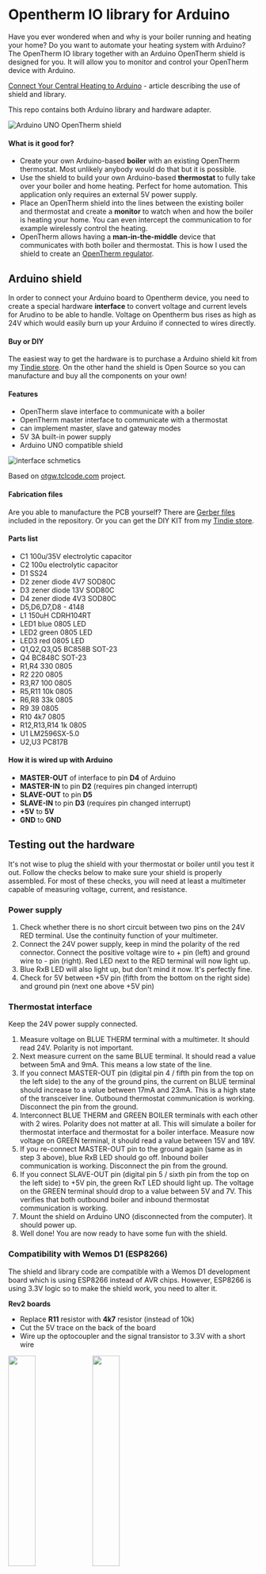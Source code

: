 # Opentherm IO library for Arduino

Have you ever wondered when and why is your boiler running and heating your home? Do you want to automate your heating system with Arduino? The OpenTherm IO library together with an Arduino OpenTherm shield is designed for you. It will allow you to monitor and control your OpenTherm device with Arduino.

[Connect Your Central Heating to Arduino](https://www.hackster.io/jiripraus/connect-your-central-heating-to-arduino-7818f5) - article describing the use of shield and library.

This repo contains both Arduino library and hardware adapter.

![Arduino UNO OpenTherm shield](https://raw.githubusercontent.com/jpraus/arduino-opentherm/master/doc/otshield.jpg)

#### What is it good for? ####

- Create your own Arduino-based **boiler** with an existing OpenTherm thermostat. Most unlikely anybody would do that but it is possible.
- Use the shield to build your own Arduino-based **thermostat** to fully take over your boiler and home heating. Perfect for home automation. This application only requires an external 5V power supply.
- Place an OpenTherm shield into the lines between the existing boiler and thermostat and create a **monitor** to watch when and how the boiler is heating your home. You can even intercept the communication to for example wirelessly control the heating.
- OpenTherm allows having a **man-in-the-middle** device that communicates with both boiler and thermostat. This is how I used the shield to create an [OpenTherm regulator](https://hackaday.io/project/162819-opentherm-regulator).

## Arduino shield ##

In order to connect your Arduino board to Opentherm device, you need to create a special hardware **interface** to convert voltage and current levels for Arudino to be able to handle. Voltage on Opentherm bus rises as high as 24V which would easily burn up your Arduino if connected to wires directly.

#### Buy or DIY ####

The easiest way to get the hardware is to purchase a Arduino shield kit from my [Tindie store](https://www.tindie.com/products/jiripraus/opentherm-arduino-shield-diy-kit). On the other hand the shield is Open Source so you can manufacture and buy all the components on your own!

#### Features ####

- OpenTherm slave interface to communicate with a boiler
- OpenTherm master interface to communicate with a thermostat
- can implement master, slave and gateway modes
- 5V 3A built-in power supply
- Arduino UNO compatible shield

![interface schmetics](https://raw.githubusercontent.com/jpraus/arduino-opentherm/master/doc/shield-schema-doc.png)

Based on [otgw.tclcode.com](http://otgw.tclcode.com) project.

#### Fabrication files ####

Are you able to manufacture the PCB yourself? There are [Gerber files](gerber/) included in the repository. Or you can get the DIY KIT from my [Tindie store](https://www.tindie.com/products/jiripraus/opentherm-arduino-shield-diy-kit).

#### Parts list ####

- C1 100u/35V electrolytic capacitor
- C2 100u electrolytic capacitor
- D1 SS24
- D2 zener diode 4V7 SOD80C
- D3 zener diode 13V SOD80C
- D4 zener diode 4V3 SOD80C
- D5,D6,D7,D8 - 4148
- L1 150uH CDRH104RT
- LED1 blue 0805 LED
- LED2 green 0805 LED
- LED3 red 0805 LED
- Q1,Q2,Q3,Q5 BC858B SOT-23
- Q4 BC848C SOT-23
- R1,R4 330 0805
- R2 220 0805
- R3,R7 100 0805
- R5,R11 10k 0805
- R6,R8 33k 0805
- R9 39 0805
- R10 4k7 0805
- R12,R13,R14 1k 0805
- U1 LM2596SX-5.0
- U2,U3 PC817B 

#### How it is wired up with Arduino ####

- **MASTER-OUT** of interface to pin **D4** of Arduino
- **MASTER-IN** to pin **D2** (requires pin changed interrupt)
- **SLAVE-OUT** to pin **D5**
- **SLAVE-IN** to pin **D3** (requires pin changed interrupt)
- **+5V** to **5V**
- **GND** to **GND**

## Testing out the hardware ##

It's not wise to plug the shield with your thermostat or boiler until you test it out. Follow the checks below to make sure your shield is properly assembled. For most of these checks, you will need at least a multimeter capable of measuring voltage, current, and resistance.

### Power supply

1. Check whether there is no short circuit between two pins on the 24V RED terminal. Use the continuity function of your multimeter.
2. Connect the 24V power supply, keep in mind the polarity of the red connector. Connect the positive voltage wire to + pin (left) and ground wire to - pin (right). Red LED next to the RED terminal will now light up.
3. Blue RxB LED will also light up, but don't mind it now. It's perfectly fine.
4. Check for 5V between +5V pin (fifth from the bottom on the right side) and ground pin (next one above +5V pin)

### Thermostat interface

Keep the 24V power supply connected.

1. Measure voltage on BLUE THERM terminal with a multimeter. It should read 24V. Polarity is not important.
2. Next measure current on the same BLUE terminal. It should read a value between 5mA and 9mA. This means a low state of the line.
3. If you connect MASTER-OUT pin (digital pin 4 / fifth pin from the top on the left side) to the any of the ground pins, the current on BLUE terminal should increase to a value between 17mA and 23mA. This is a high state of the transceiver line. Outbound thermostat communication is working. Disconnect the pin from the ground.
4. Interconnect BLUE THERM and GREEN BOILER terminals with each other with 2 wires. Polarity does not matter at all. This will simulate a boiler for thermostat interface and thermostat for a boiler interface. Measure now voltage on GREEN terminal, it should read a value between 15V and 18V.
5. If you re-connect MASTER-OUT pin to the ground again (same as in step 3 above), blue RxB LED should go off. Inbound boiler communication is working.  Disconnect the pin from the ground.
6. If you connect SLAVE-OUT pin (digital pin 5 / sixth pin from the top on the left side) to +5V pin, the green RxT LED should light up. The voltage on the GREEN terminal should drop to a value between 5V and 7V. This verifies that both outbound boiler and inbound thermostat communication is working.
7. Mount the shield on Arduino UNO (disconnected from the computer). It should power up.
8. Well done! You are now ready to have some fun with the shield.

### Compatibility with Wemos D1 (ESP8266)

The shield and library code are compatible with a Wemos D1 development board which is using ESP8266 instead of AVR chips. However, ESP8266 is using 3.3V logic so to make the shield work, you need to alter it.

**Rev2 boards**

- Replace **R11** resistor with **4k7** resistor (instead of 10k)
- Cut the 5V trace on the back of the board
- Wire up the optocoupler and the signal transistor to 3.3V with a short wire

<img src="https://raw.githubusercontent.com/jpraus/arduino-opentherm/master/doc/rev2-esp8266-R11.png" width="33%"></img> <img src="https://raw.githubusercontent.com/jpraus/arduino-opentherm/master/doc/rev2-esp8266-trace.png" width="33%"></img> <img src="https://raw.githubusercontent.com/jpraus/arduino-opentherm/master/doc/rev2-esp8266-3v3.png" width="33%"></img> 

## Working with library ##

Library contains 3 examples to test out your setup. These examples are configured to use pins defined above, but library will allow you to change pins to your custom ones.

- **master.ino** - Arduino acts as master device (thermostat)
- **slave.ino** - Arduino acts as slave device (boiler)
- **gateway.ino** - Arduino acts as gateway between master and slave devices

These examles should give you enough information to build your own code using Opentherm library. Check out header file of library source code to see methods documentation.

#### Behind the scenes ####

Library uses following Arduino resources:

- **Timer2** - to properly read and write encoded data bites to bus
- **Pin changed interrupt** - bus is monitored for incomming data packets in order to save precious computing time on CPU. Only digital pins D2 and D3 are capable of this functionality on Arduino Uno and Arduino Nano boards.

Note that you won't be able to use libraries that are using Timer2 or pin changed interrupt together with this library (for example Servo library).

Tested with Arduino Nano and Arduino Uno boards.

![Arduino UNO OpenTherm shield](https://raw.githubusercontent.com/jpraus/arduino-opentherm/master/doc/otshield_with_thermostat.JPG)

## Warning ##

**Please be aware that using this hardware can damage your boiler or thermostat. You may also void your boiler warranty by installing this hardware. Please consult with your boiler manufacturer. I am not responsible for any damage caused by this shield.**
